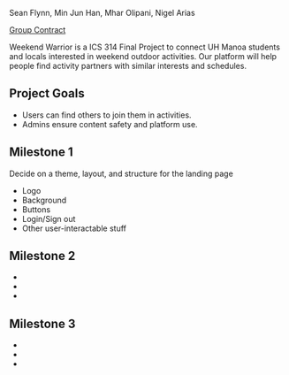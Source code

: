 Sean Flynn, Min Jun Han, Mhar Olipani, Nigel Arias

[Group Contract](https://docs.google.com/document/d/11WCz0wKi_EQwpVjwTQwwox7MkSHgHivBXGg_-en4Drg/edit?tab=t.0)

Weekend Warrior is a ICS 314 Final Project to connect UH Manoa students and locals interested in weekend outdoor activities. Our platform will help people find activity partners with similar interests and schedules.

## Project Goals

- Users can find others to join them in activities.
- Admins ensure content safety and platform use.

## Milestone 1

Decide on a theme, layout, and structure for the landing page
- Logo
- Background
- Buttons
- Login/Sign out
- Other user-interactable stuff

## Milestone 2

- 
- 
- 

## Milestone 3

- 
- 
- 
